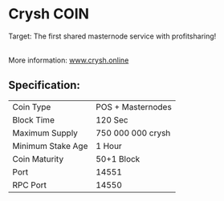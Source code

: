 <h1>Crysh COIN </h1>
<p>  Target: 
The first shared masternode service with profitsharing! <p>
<p>

<br> More information: www.crysh.online <br>

  <h2><strong>Specification:</strong></h2>
<table>
<tbody>
<tr>
<td>Coin Type</td>
<td>POS + Masternodes</td>
</tr>
<tr>
<td>Block Time</td>
<td>120 Sec</td>
</tr>
<tr>
<td>Maximum Supply</td>
<td>750 000 000 crysh</td>
</tr>
<tr>
<td>Minimum Stake Age</td>
<td>1 Hour</td>
</tr>
<tr>
<td>Coin Maturity</td>
<td>50+1 Block</td>
</tr>
<tr>
<td>Port</td>
<td>14551</td>
</tr>
<tr>
<td>RPC Port</td>
<td>14550</td>
</tr>
</tbody>
